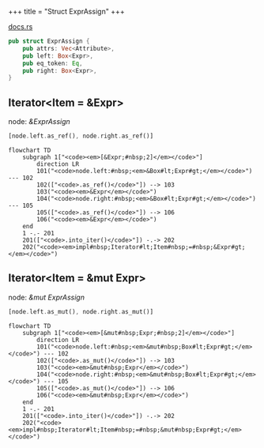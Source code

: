 +++
title = "Struct ExprAssign"
+++

[docs.rs](https://docs.rs/syn/latest/syn/struct.ExprAssign.html)

```rust
pub struct ExprAssign {
    pub attrs: Vec<Attribute>,
    pub left: Box<Expr>,
    pub eq_token: Eq,
    pub right: Box<Expr>,
}
```

## Iterator<Item = &Expr>

node: *&ExprAssign*

```rust
[node.left.as_ref(), node.right.as_ref()]
```

```mermaid
flowchart TD
    subgraph 1["<code><em>[&Expr;#nbsp;2]</em></code>"]
        direction LR
        101("<code>node.left:#nbsp;<em>&Box#lt;Expr#gt;</em></code>") --- 102
        102(["<code>.as_ref()</code>"]) --> 103
        103("<code><em>&Expr</em></code>")
        104("<code>node.right:#nbsp;<em>&Box#lt;Expr#gt;</em></code>") --- 105
        105(["<code>.as_ref()</code>"]) --> 106
        106("<code><em>&Expr</em></code>")
    end
    1 -.- 201
    201(["<code>.into_iter()</code>"]) -.-> 202
    202("<code><em>impl#nbsp;Iterator#lt;Item#nbsp;=#nbsp;&Expr#gt;</em></code>")
```

## Iterator<Item = &mut Expr>

node: *&mut ExprAssign*

```rust
[node.left.as_mut(), node.right.as_mut()]
```

```mermaid
flowchart TD
    subgraph 1["<code><em>[&mut#nbsp;Expr;#nbsp;2]</em></code>"]
        direction LR
        101("<code>node.left:#nbsp;<em>&mut#nbsp;Box#lt;Expr#gt;</em></code>") --- 102
        102(["<code>.as_mut()</code>"]) --> 103
        103("<code><em>&mut#nbsp;Expr</em></code>")
        104("<code>node.right:#nbsp;<em>&mut#nbsp;Box#lt;Expr#gt;</em></code>") --- 105
        105(["<code>.as_mut()</code>"]) --> 106
        106("<code><em>&mut#nbsp;Expr</em></code>")
    end
    1 -.- 201
    201(["<code>.into_iter()</code>"]) -.-> 202
    202("<code><em>impl#nbsp;Iterator#lt;Item#nbsp;=#nbsp;&mut#nbsp;Expr#gt;</em></code>")
```
